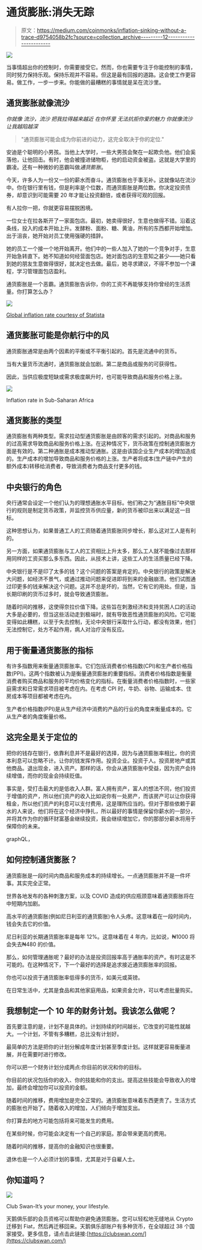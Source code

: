 # 通货膨胀:消失无踪

> 原文：<https://medium.com/coinmonks/inflation-sinking-without-a-trace-d9754058b2fc?source=collection_archive---------12----------------------->

![](img/dcdd217f628adcfb1c309100678fde9d.png)

当事情超出你的控制时，你需要接受它。然而，你也需要专注于你能控制的事情，同时努力保持乐观。保持乐观并不容易。但这是最有回报的道路。这会使工作更容易。做工作，一步一步来。你能做的最糟糕的事情就是呆在流沙里。

## 通货膨胀就像流沙

*你就像
流沙，流沙
把我拉得越来越近
在你怀里
无法抗拒你爱的魅力
你就像流沙让我越陷越深*

> "通货膨胀可能会成为你前进的动力，这完全取决于你的定位."

安迪是个聪明的小男孩。当他上大学时，一些大男孩会聚在一起欺负他。他们会奚落他，让他回击。有时，他会被撞进储物柜，他的启动资金被盗。这就是大学里的霸凌。还有一种微妙的恶霸叫做*通货膨胀*。

今天，许多人为一份又一份的薪水而奋斗。通货膨胀也于事无补。这就像站在流沙中。你在银行里有钱，但是利率是个位数，而通货膨胀是两位数。你决定投资债券，却意识到可能需要 20 年才能让投资翻倍，或者获得可观的回报。

有人拉你一把，你就更容易摆脱困境。

一位女士在拉各斯开了一家面包店。最初，她卖得很好，生意也做得不错。沿着这条线，投入的成本开始上升。发酵粉、面粉、糖、黄油，所有的东西都开始增加。出于沮丧，她开始对员工使用强硬的措辞。

她的员工一个接一个地开始离开。他们中的一些人加入了她的一个竞争对手，生意开始急转直下。她不知道如何经营面包店。她对面包店的生意知之甚少——她只看到她的朋友生意做得很好，就决定也去做。最后，她寻求建议，不得不参加一个课程，学习管理面包店盈利。

通货膨胀是一个恶霸。通货膨胀告诉你，你的工资不再能够支持你曾经的生活质量。你打算怎么办？

![](img/15e63a3d456e0f42ce2f768acf53b351.png)

[Global inflation rate courtesy of Statista](https://www.statista.com/statistics/256598/global-inflation-rate-compared-to-previous-year/)

## 通货膨胀可能是你航行中的风

通货膨胀通常是由两个因素的平衡或不平衡引起的。首先是流通中的货币。

当有大量货币流通时，通货膨胀就会加剧。第二是商品或服务的可获得性。

因此，当供应极度短缺或需求极度飙升时，也可能导致商品和服务价格上涨。

![](img/5b36e1d3b320949ffd2bd955f2898658.png)

Inflation rate in Sub-Saharan Africa

## 通货膨胀的类型

通货膨胀有两种类型。需求拉动型通货膨胀是由顾客的需求引起的。对商品和服务的过高需求导致商品和服务价格上涨。在这种情况下，货币政策在控制通货膨胀方面是有效的。第二种通胀是成本推动型通胀。这是由该国企业生产成本的增加造成的。生产成本的增加导致商品和服务价格的上涨。生产者将成本(生产链中产生的额外成本)转移给消费者，导致消费者为商品支付更多的钱。

## 中央银行的角色

央行通常会设定一个他们认为的理想通胀水平目标。他们称之为“通胀目标”中央银行的规则是制定货币政策，并监控货币供应量，新的货币被印出来以满足这一目标。

这种思想认为，如果普通工人的工资随着通货膨胀同步增长，那么这对工人是有利的。

另一方面，如果通货膨胀与工人的工资相比上升太多，那么工人就不能像过去那样用同样的工资买那么多东西。因此，从技术上讲，这些工人的生活质量已经下降。

中央银行是不是印了太多的钱？这个问题的答案是肯定的。中央银行的政策是解决大问题，如经济不景气，或通过推动问题来促进即将到来的金融崩溃。他们试图通过印更多的钱来解决这个问题。这并不总是坏的，当然，它有它的用处。但是，当长期印刷的货币过多时，就会导致通货膨胀。

随着时间的推移，这使得奈拉价值下降。这些旨在刺激经济和支持贫困人口的活动大多是必要的，但当这些活动走到极端时，就有导致恶性通货膨胀的风险。它可能变得如此糟糕，以至于失去控制，无论中央银行采取什么行动，都没有效果，他们无法控制它，处方不起作用，病人对治疗没有反应。

## 用于衡量通货膨胀的指标

有许多指数用来衡量通货膨胀率。它们包括消费者价格指数(CPI)和生产者价格指数(PPI)。这两个指数被认为是衡量通货膨胀的重要指标。消费者价格指数是衡量消费者购买商品和服务的平均价格变化的指标。在衡量消费者价格指数时，一些家庭需求和日常需求项目被考虑在内。在考虑 CPI 时，牛奶、谷物、运输成本、住房成本等项目都被考虑在内。

生产者价格指数(PPI)是从生产经济中消费的产品的行业的角度来衡量成本的。它从生产者的角度衡量价格。

## 这完全是关于定位的

把你的钱存在银行，依靠利息并不是最好的选择，因为与通货膨胀率相比，你的资本利息可以忽略不计。让你的钱发挥作用。投资企业。投资于人。投资房地产或其他商品。退出现金，进入资产。那样的话，你会从通货膨胀中受益，因为资产会持续增值，而你的现金会持续贬值。

事实是，受打击最大的是低收入人群。富人拥有资产，富人的想法不同，他们投资于增值的资产，所以他们资产的收入比如说你有一处房产，而该房产可以让你获得租金，所以他们资产的利息可以支付费用，这是理所应当的。但对于那些依赖于薪水的人来说，他们将在这个经济中挣扎，所以最好的事情是保留你薪水的一部分，并将其作为你的循环财富基金继续投资，我会继续增加它，你的那部分薪水将用于保障你的未来。

graphQL，

## 如何控制通货膨胀？

通货膨胀是一段时间内商品和服务成本的持续增长。一点通货膨胀并不是一件坏事。其实完全正常。

世界各地发布的各种刺激方案，以及 COVID 造成的供应瓶颈意味着通货膨胀将在中短期内加剧。

高水平的通货膨胀(例如尼日利亚的通货膨胀)令人头疼。这意味着在一段时间内，钱会失去它的价值。

尼日利亚的长期通货膨胀率是每年 12%。这意味着在 4 年内，比如说，₦1000 将会失去₦480 的价值。

那么，如何管理通胀呢？最好的办法是投资回报率高于通胀率的资产。有时这是不可能的。在这种情况下，下一个最好的选择是追求接近通货膨胀率的回报。

你也可以投资于通货膨胀率低得多的货币，如美元或英镑。

在日常生活中，尤其是食品和其他家庭用品，如果资金允许，可以考虑批量购买。

## 我想制定一个 10 年的财务计划。我该怎么做呢？

首先要注意的是，计划不是具体的。计划持续的时间越长，它改变的可能性就越大。一个计划，不管有多糟糕，总比没有计划好。

最简单的方法是把你的计划分解成年度计划甚至季度计划。这样就更容易衡量进展，并在需要时进行修改。

你可以把一个财务计划分成两点:你目前的状况和你的目标。

你目前的状况包括你的收入、你的技能和你的支出。提高这些技能会导致收入的增加，最终会增加你可以投资的金额。

随着时间的推移，费用增加是完全正常的。通货膨胀意味着东西更贵了。生活方式的膨胀也开始了。随着收入的增加，人们倾向于增加支出。

你打算去的地方可能包括将来可能发生的费用。

在某些时候，你可能会决定有一个自己的家庭。那会带来更高的费用。

随着时间的推移，提高你的金融知识也很重要。

退休也是一个人必须计划的事情，尤其是对于自雇人士。

## 你知道吗？

![](img/a2e6ab7805907c1b031692e4afc22bef.png)

Club Swan-It’s your money, your lifestyle.

天鹅俱乐部的会员资格可以帮助你避免通货膨胀。您可以轻松地无缝地从 Crypto 迁移到 Fiat，然后再迁移回来。天鹅俱乐部账户有多种货币，在全球超过 38 个国家接受。更多信息，请点击此链接:[https://clubswan.com/](https://clubswan.com/)